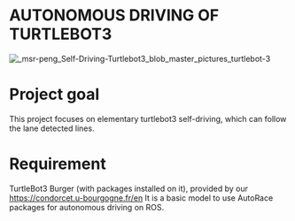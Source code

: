 # AUTONOMOUS DRIVING OF TURTLEBOT3
![_msr-peng_Self-Driving-Turtlebot3_blob_master_pictures_turtlebot-3](https://user-images.githubusercontent.com/62597513/145625174-0cad437b-5282-46da-a499-9244b2de4d8d.jpg)



# Project goal 
This project focuses on elementary turtlebot3 self-driving, which can follow the lane detected  lines.

# Requirement 
TurtleBot3 Burger (with packages installed on it), provided by our https://condorcet.u-bourgogne.fr/en
It is a basic model to use AutoRace packages for autonomous driving on ROS.



